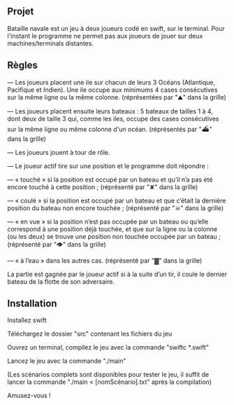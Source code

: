 ## Projet
Bataille navale est un jeu à deux joueurs codé en swift, sur le terminal. Pour l'instant le programme ne permet pas aux joueurs de jouer sur deux machines/terminals distantes.

## Règles

— Les joueurs placent une ile sur chacun de leurs 3 Océans (Atlantique, Pacifique et Indien). Une ile occupe aux minimums 4 cases consécutives sur la même ligne ou la même colonne. (réprésentées par "⛰" dans la grille)


— Les joueurs placent ensuite leurs bateaux : 5 bateaux de tailles 1 à 4, dont deux de taille 3 qui, comme les iles, occupe des cases consécutives sur la même ligne ou même colonne d'un océan. (réprésentés par "⛴" dans la grille)


— Les joueurs jouent à tour de rôle.


— Le joueur actif tire sur une position et le programme doit répondre :

— « touché » si la position est occupé par un bateau et qu’il n’a pas été encore touché à cette
position ; (réprésenté par "✘" dans la grille)

— « coulé » si la position est occupé par un bateau et que c’était la dernière position du bateau
non encore touchée ; (réprésenté par "☠" dans la grille)

— « en vue » si la position n’est pas occupée par un bateau ou qu’elle correspond à une position
déjà touchée, et que sur la ligne ou la colonne (ou les deux) se trouve une position non touchée
occupée par un bateau ; (réprésenté par "👁" dans la grille) 

— « à l’eau » dans les autres cas. (réprésenté par "▓" dans la grille)


La partie est gagnée par le joueur actif si à la suite d’un tir, il coule le dernier bateau de la flotte de son
adversaire.


## Installation

Installez swift


Téléchargez le dossier "src" contenant les fichiers du jeu


Ouvrez un terminal, compilez le jeu avec la commande "swiftc *.swift"


Lancez le jeu avec la commande "./main"


(Les scénarios complets sont disponibles pour tester le jeu, il suffit de lancer la commande "./main < [nomScénario].txt" après la compilation)


Amusez-vous !


